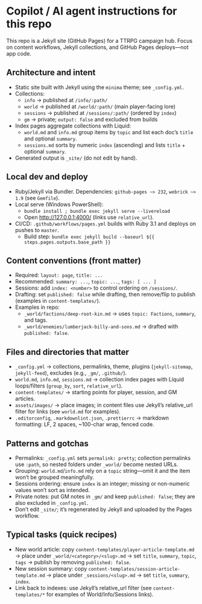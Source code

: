 # Copilot / AI agent instructions for this repo

This repo is a Jekyll site (GitHub Pages) for a TTRPG campaign hub. Focus on content workflows, Jekyll collections, and GitHub Pages deploys—not app code.

## Architecture and intent
- Static site built with Jekyll using the `minima` theme; see `_config.yml`.
- Collections:
  - `info` → published at `/info/:path/`
  - `world` → published at `/world/:path/` (main player-facing lore)
  - `sessions` → published at `/sessions/:path/` (ordered by `index`)
  - `gm` → private; `output: false` and excluded from builds
- Index pages aggregate collections with Liquid:
  - `world.md` and `info.md` group items by `topic` and list each doc’s `title` and optional `summary`.
  - `sessions.md` sorts by numeric `index` (ascending) and lists `title` + optional `summary`.
- Generated output is `_site/` (do not edit by hand).

## Local dev and deploy
- Ruby/Jekyll via Bundler. Dependencies: `github-pages ~> 232`, `webrick ~> 1.9` (see `Gemfile`).
- Local serve (Windows PowerShell):
  - `bundle install ; bundle exec jekyll serve --livereload`
  - Open http://127.0.0.1:4000/ (links use `relative_url`).
- CI/CD: `.github/workflows/pages.yml` builds with Ruby 3.1 and deploys on pushes to `master`.
  - Build step: `bundle exec jekyll build --baseurl ${{ steps.pages.outputs.base_path }}`

## Content conventions (front matter)
- Required: `layout: page`, `title: ...`
- Recommended: `summary: ...`, `topic: ...`, `tags: [ ... ]`
- Sessions: add `index: <number>` to control ordering on `/sessions/`.
- Drafting: set `published: false` while drafting, then remove/flip to publish (examples in `content-templates/`).
- Examples in repo:
  - `_world/factions/deep-root-kin.md` → uses `topic: Factions`, `summary`, and tags.
  - `_world/enemies/lumberjack-billy-and-sons.md` → drafted with `published: false`.

## Files and directories that matter
- `_config.yml` → collections, permalinks, theme, plugins (`jekyll-sitemap`, `jekyll-feed`), excludes (e.g., `_gm/`, `.github/`).
- `world.md`, `info.md`, `sessions.md` → collection index pages with Liquid loops/filters (`group_by`, `sort`, `relative_url`).
- `content-templates/` → starting points for player, session, and GM articles.
- `assets/images/` → place images; in content files use Jekyll’s relative_url filter for links (see `world.md` for examples).
- `.editorconfig`, `.markdownlint.json`, `.prettierrc` → markdown formatting: LF, 2 spaces, ~100-char wrap, fenced code.

## Patterns and gotchas
- Permalinks: `_config.yml` sets `permalink: pretty`; collection permalinks use `:path`, so nested folders under `_world/` become nested URLs.
- Grouping: `world.md`/`info.md` rely on a `topic` string—omit it and the item won’t be grouped meaningfully.
- Sessions ordering: ensure `index` is an integer; missing or non-numeric values won’t sort as intended.
- Private notes: put GM notes in `_gm/` and keep `published: false`; they are also excluded in `_config.yml`.
- Don’t edit `_site/`; it’s regenerated by Jekyll and uploaded by the Pages workflow.

## Typical tasks (quick recipes)
- New world article: copy `content-templates/player-article-template.md` → place under `_world/<category>/<slug>.md` → set `title`, `summary`, `topic`, `tags` → publish by removing `published: false`.
- New session summary: copy `content-templates/session-article-template.md` → place under `_sessions/<slug>.md` → set `title`, `summary`, `index`.
- Link back to indexes: use Jekyll’s relative_url filter (see `content-templates/*` for examples of World/Info/Sessions links).
